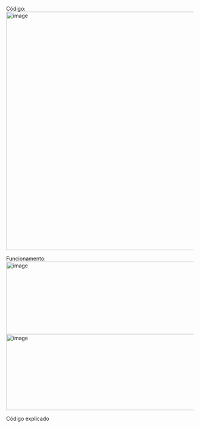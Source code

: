 Código:
<img width="950" height="639" alt="image" src="https://github.com/user-attachments/assets/67ca268e-2786-4171-8a94-d48005cafdd0" />

Funcionamento:
<img width="963" height="194" alt="image" src="https://github.com/user-attachments/assets/011d44e2-bf71-477d-a9e3-2ed5049b2fb1" />
<img width="954" height="204" alt="image" src="https://github.com/user-attachments/assets/3d244d58-aa31-498d-b470-3627a2e9365b" />

Código explicado
